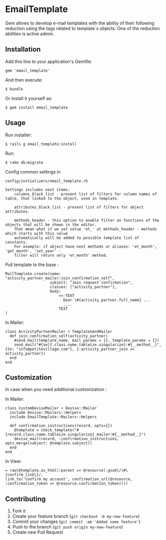 # EmailTemplate

Gem allows to develop e-mail templates with the ability of their following reduction using the tags
related to template`s objects. One of the reduction abilities is active admin.

## Installation

Add this line to your application's Gemfile:

    gem 'email_template'

And then execute:

    $ bundle

Or install it yourself as:

    $ gem install email_template

## Usage

Run installer:

    $ rails g email_template:install

Run:

    $ rake db:migrate

Config common settings in 

    config/initializers/email_template.rb
    
    Settings includes next items:
        columns_black_list - present list of filters for column names of table, that linked to the object, used in template.
        
        attributes_black_list - present list of filters for object attributes.
        
        methods_header - this option to enable filter on functions of the objects that will be shown in the editor.
        That mean what if we set value 'et_' at methods_header - methods which starts with this value 
        automatically will be added to possible template list of constants.
        For example: if object have next methods or aliases: 'et_month', 'get_month', 'set_year' - 
        filter will return only 'et_month' method.

Pull template to the base :

    MailTemplate.create(name: "activity_partner_mailer:join_confirmation_self",
                        subject: "Join request confirmation",
                        classes: ["activity_partner"],
                        body:
                            <<-TEXT
                              Dear \#{activity_partner.full_name} ...
                              ....
                            TEXT
    )

In Mailer:

    class ActivityPartnerMailer < TemplateSendMailer
      def join_confirmation_self(activity_partner)
        #send_mail(template_name, mail_params = {}, template_params = {})
        send_mail("#{self.class.name.tableize.singularize}:#{__method__}", {to: "info@petitevillage.com"}, {:activity_partner_join => activity_partner})
      end
    end

## Customization

In case when you need additional customization :

In Mailer:
    
    class CustomDeviseMailer < Devise::Mailer
      include Devise::Mailers::Helpers
      include EmailTemplate::Mailers::Helpers
    
      def confirmation_instructions(record, opts={})
        @template = check_template("#{record.class.name.tableize.singularize}_mailer:#{__method__}")
        devise_mail(record, :confirmation_instructions, opts.merge(subject: @template.subject))
      end
    end    
    
In View:

    = raw(@template.as_html(:parent => @resource).gsub(/\#\{confirm_link\}/,
    link_to('Confirm my account', confirmation_url(@resource, :confirmation_token => @resource.confirmation_token))))

## Contributing

1. Fork it
2. Create your feature branch (`git checkout -b my-new-feature`)
3. Commit your changes (`git commit -am 'Added some feature'`)
4. Push to the branch (`git push origin my-new-feature`)
5. Create new Pull Request
